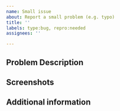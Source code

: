 ```yaml
---
name: Small issue
about: Report a small problem (e.g. typo)
title: ''
labels: type:bug, repro:needed
assignees: ''

---
```


## Problem Description
<!-- Include a clear description of the issue as well as how to reproduce it. -->

## Screenshots
<!-- If applicable, add screenshots to help show the problem. -->

## Additional information
<!--
Add any other context about the problem here.

Move all applicable items out of the comment:
- Operating system (Linux/macOS/Windows):
- pros-rs version (see `Cargo.toml`):
- Rust version (see `rustc --version`):
- I have tested this issue on the latest development release.
- I would be willing to implement a fix for this issue.
-->
